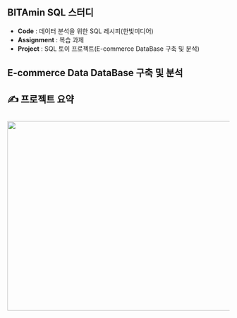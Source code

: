 ## BITAmin SQL 스터디 
* **Code** : 데이터 분석을 위한 SQL 레시피(한빛미디어)
* **Assignment** : 복습 과제
* **Project** : SQL 토이 프로젝트(E-commerce DataBase 구축 및 분석)
  
## E-commerce Data DataBase 구축 및 분석


## ✍ 프로젝트 요약


##
<img src=""  width="760" height="430">

